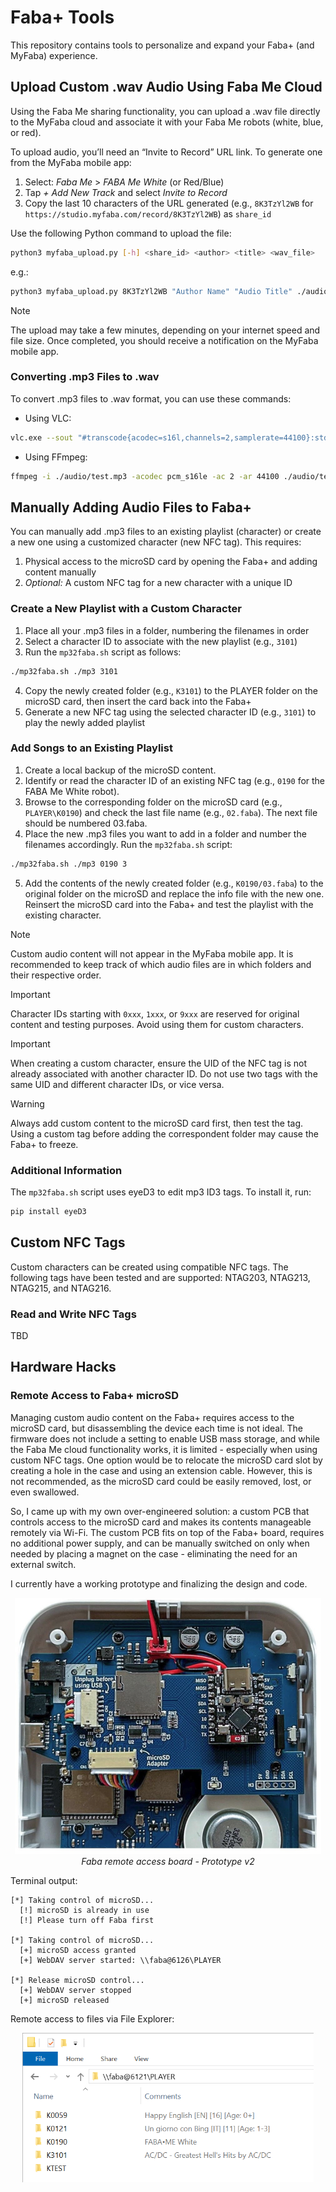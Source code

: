 # Faba+ Tools

This repository contains tools to personalize and expand your Faba+ (and MyFaba) experience.

## Upload Custom .wav Audio Using Faba Me Cloud

Using the Faba Me sharing functionality, you can upload a .wav file directly to the MyFaba cloud and associate it with your Faba Me robots (white, blue, or red).

To upload audio, you’ll need an “Invite to Record” URL link. To generate one from the MyFaba mobile app:
1. Select: _Faba Me_ > _FABA Me White_ (or Red/Blue)  
2. Tap _+ Add New Track_ and select _Invite to Record_  
3. Copy the last 10 characters of the URL generated (e.g., `8K3TzYl2WB` for `https://studio.myfaba.com/record/8K3TzYl2WB`) as `share_id`

Use the following Python command to upload the file:

```bash
python3 myfaba_upload.py [-h] <share_id> <author> <title> <wav_file>
```
e.g.:
```bash
python3 myfaba_upload.py 8K3TzYl2WB "Author Name" "Audio Title" ./audio/test.wav
```
> [!NOTE]
> The upload may take a few minutes, depending on your internet speed and file size. Once completed, you should receive a notification on the MyFaba mobile app.


### Converting .mp3 Files to .wav
To convert .mp3 files to .wav format, you can use these commands:
- Using VLC:
```bash
vlc.exe --sout "#transcode{acodec=s16l,channels=2,samplerate=44100}:std{access=file,mux=wav,dst=audio\test.wav}" audio\test.mp3
```
- Using FFmpeg:
```bash
ffmpeg -i ./audio/test.mp3 -acodec pcm_s16le -ac 2 -ar 44100 ./audio/test.wav
```

## Manually Adding Audio Files to Faba+
You can manually add .mp3 files to an existing playlist (character) or create a new one using a customized character (new NFC tag). This requires:

1. Physical access to the microSD card by opening the Faba+ and adding content manually
2. _Optional:_ A custom NFC tag for a new character with a unique ID

### Create a New Playlist with a Custom Character
1. Place all your .mp3 files in a folder, numbering the filenames in order
2. Select a character ID to associate with the new playlist (e.g., `3101`)
3. Run the `mp32faba.sh` script as follows:

```bash
./mp32faba.sh ./mp3 3101
```
4. Copy the newly created folder (e.g., `K3101`) to the PLAYER folder on the microSD card, then insert the card back into the Faba+
5. Generate a new NFC tag using the selected character ID (e.g., `3101`) to play the newly added playlist

### Add Songs to an Existing Playlist
1. Create a local backup of the microSD content.
2. Identify or read the character ID of an existing NFC tag (e.g., `0190` for the FABA Me White robot).
3. Browse to the corresponding folder on the microSD card (e.g., `PLAYER\K0190`) and check the last file name (e.g., `02.faba`). The next file should be numbered 03.faba.
4. Place the new .mp3 files you want to add in a folder and number the filenames accordingly. Run the `mp32faba.sh` script:
```bash
./mp32faba.sh ./mp3 0190 3
```
5. Add the contents of the newly created folder (e.g., `K0190/03.faba`) to the original folder on the microSD and replace the info file with the new one. Reinsert the microSD card into the Faba+ and test the playlist with the existing character.

> [!NOTE]
> Custom audio content will not appear in the MyFaba mobile app. It is recommended to keep track of which audio files are in which folders and their respective order.

> [!IMPORTANT]
> Character IDs starting with `0xxx`, `1xxx`, or `9xxx` are reserved for original content and testing purposes. Avoid using them for custom characters.

> [!IMPORTANT]
> When creating a custom character, ensure the UID of the NFC tag is not already associated with another character ID. Do not use two tags with the same UID and different character IDs, or vice versa.

> [!WARNING]
> Always add custom content to the microSD card first, then test the tag. Using a custom tag before adding the correspondent folder may cause the Faba+ to freeze.


### Additional Information
The  `mp32faba.sh` script uses eyeD3 to edit mp3 ID3 tags. To install it, run:
```bash
pip install eyeD3
```


## Custom NFC Tags
Custom characters can be created using compatible NFC tags. The following tags have been tested and are supported: NTAG203, NTAG213, NTAG215, and NTAG216.

### Read and Write NFC Tags
TBD



## Hardware Hacks

### Remote Access to Faba+ microSD
Managing custom audio content on the Faba+ requires access to the microSD card, but disassembling the device each time is not ideal. The firmware does not include a setting to enable USB mass storage, and while the Faba Me cloud functionality works, it is limited - especially when using custom NFC tags.
One option would be to relocate the microSD card slot by creating a hole in the case and using an extension cable. However, this is not recommended, as the microSD card could be easily removed, lost, or even swallowed.

So, I came up with my own over-engineered solution: a custom PCB that controls access to the microSD card and makes its contents manageable remotely via Wi-Fi. The custom PCB fits on top of the Faba+ board, requires no additional power supply, and can be manually switched on only when needed by placing a magnet on the case - eliminating the need for an external switch.

I currently have a working prototype and finalizing the design and code.

<p align="center">
  <img src="https://github.com/60ne/faba-tools/blob/main/images/pcb_prototype.jpg?raw=true" width="490" height="410"/><br/>
  <i>Faba remote access board - Prototype v2</i>
</p>

Terminal output:

```
[*] Taking control of microSD...
  [!] microSD is already in use
  [!] Please turn off Faba first

[*] Taking control of microSD...
  [+] microSD access granted
  [+] WebDAV server started: \\faba@6126\PLAYER

[*] Release microSD control...
  [+] WebDAV server stopped
  [+] microSD released
```


Remote access to files via File Explorer:

<p align="center">
  <img src="https://github.com/60ne/faba-tools/blob/main/images/remote_access.png?raw=true" width="466"/><br/>
</p>


